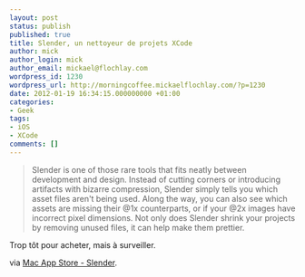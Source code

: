 ```yaml
---
layout: post
status: publish
published: true
title: Slender, un nettoyeur de projets XCode
author: mick
author_login: mick
author_email: mickael@flochlay.com
wordpress_id: 1230
wordpress_url: http://morningcoffee.mickaelflochlay.com/?p=1230
date: 2012-01-19 16:34:15.000000000 +01:00
categories:
- Geek
tags:
- iOS
- XCode
comments: []
---
```

<blockquote>Slender is one of those rare tools that fits neatly between development and design. Instead of cutting corners or introducing artifacts with bizarre compression, Slender simply tells you which asset files aren't being used. Along the way, you can also see which assets are missing their @1x counterparts, or if your @2x images have incorrect pixel dimensions. Not only does Slender shrink your projects by removing unused files, it can help make them prettier.</blockquote>
Trop tôt pour acheter, mais à surveiller.

via <a href="http://itunes.apple.com/fr/app/slender/id493656257?mt=12&amp;affId=403761">Mac App Store - Slender</a>.
